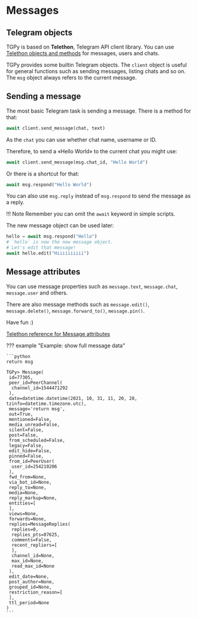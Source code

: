# Messages

## Telegram objects

TGPy is based on **Telethon**, Telegram API client library. You can
use [Telethon objects and methods](https://docs.telethon.dev/en/stable/quick-references/objects-reference.html)
for messages, users and chats.

TGPy provides some builtin Telegram objects. The `client` object is useful for general functions such as sending
messages, listing chats and so on. The `msg` object always refers to the current message.

## Sending a message

The most basic Telegram task is sending a message. There is a method for that:

```python
await client.send_message(chat, text)
```

As the `chat` you can use whether chat name, username or ID.

Therefore, to send a «Hello World» to the current chat you might use:

```python
await client.send_message(msg.chat_id, "Hello World")
```

Or there is a shortcut for that:

```python
await msg.respond("Hello World")
```

You can also use `msg.reply` instead of `msg.respond` to send the message as a reply.

!!! Note
    Remember you can omit the `await` keyword in simple scripts.

The new message object can be used later:

```python
hello = await msg.respond("Hello")
# `hello` is now the new message object.
# Let's edit that message!
await hello.edit("Hiiiiiiiiii")
```

## Message attributes

You can use message properties such as `message.text`, `message.chat`, `message.user` and others.

There are also message methods such as `message.edit()`, `message.delete()`, `message.forward_to()`, `message.pin()`.

Have fun :)

[Telethon reference for Message attributes](https://docs.telethon.dev/en/stable/quick-references/objects-reference.html#message)

??? example "Example: show full message data"

    ```python
    return msg
    
    TGPy> Message(
     id=77305,
     peer_id=PeerChannel(
      channel_id=1544471292
     ),
     date=datetime.datetime(2021, 10, 31, 11, 20, 28, tzinfo=datetime.timezone.utc),
     message='return msg',
     out=True,
     mentioned=False,
     media_unread=False,
     silent=False,
     post=False,
     from_scheduled=False,
     legacy=False,
     edit_hide=False,
     pinned=False,
     from_id=PeerUser(
      user_id=254210206
     ),
     fwd_from=None,
     via_bot_id=None,
     reply_to=None,
     media=None,
     reply_markup=None,
     entities=[
     ],
     views=None,
     forwards=None,
     replies=MessageReplies(
      replies=0,
      replies_pts=87625,
      comments=False,
      recent_repliers=[
      ],
      channel_id=None,
      max_id=None,
      read_max_id=None
     ),
     edit_date=None,
     post_author=None,
     grouped_id=None,
     restriction_reason=[
     ],
     ttl_period=None
    )
    ```
